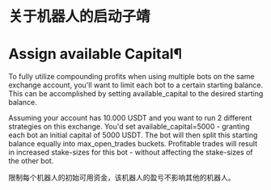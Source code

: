 # 关于机器人的启动子靖

# Assign available Capital¶
To fully utilize compounding profits when using multiple bots on the same exchange account, you'll want to limit each bot to a certain starting balance. This can be accomplished by setting available_capital to the desired starting balance.

Assuming your account has 10.000 USDT and you want to run 2 different strategies on this exchange. You'd set available_capital=5000 - granting each bot an initial capital of 5000 USDT. The bot will then split this starting balance equally into max_open_trades buckets. Profitable trades will result in increased stake-sizes for this bot - without affecting the stake-sizes of the other bot.

限制每个机器人的初始可用资金，该机器人的盈亏不影响其他的机器人。